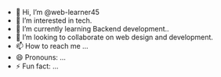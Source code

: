 - 👋 Hi, I’m @web-learner45
- 👀 I’m interested in tech.
- 🌱 I’m currently learning Backend development..
- 💞️ I’m looking to collaborate on web design and development.
- 📫 How to reach me ...
- 😄 Pronouns: ...
- ⚡ Fun fact: ...

<!---
web-learner45/web-learner45 is a ✨ special ✨ repository because its `README.md` (this file) appears on your GitHub profile.
You can click the Preview link to take a look at your changes.
--->
